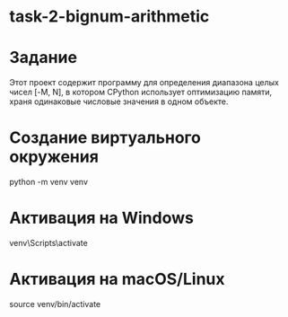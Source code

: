 # task-2-bignum-arithmetic
# Задание
Этот проект содержит программу для определения диапазона целых чисел [-M, N], в котором CPython использует оптимизацию памяти, храня одинаковые числовые значения в одном объекте.

# Создание виртуального окружения
python -m venv venv

# Активация на Windows
venv\Scripts\activate

# Активация на macOS/Linux
source venv/bin/activate


